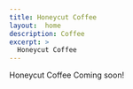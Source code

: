 ```yaml
---
title: Honeycut Coffee
layout:  home
description: Coffee
excerpt: >
  Honeycut Coffee
---
```


Honeycut Coffee Coming soon!
